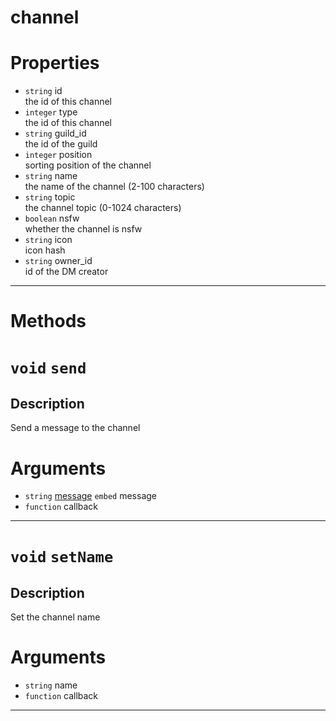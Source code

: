 # channel

# Properties
* `string` id  
the id of this channel  
* `integer` type  
the id of this channel  
* `string` guild_id  
the id of the guild  
* `integer` position  
sorting position of the channel  
* `string` name  
the name of the channel (2-100 characters)  
* `string` topic  
the channel topic (0-1024 characters)  
* `boolean` nsfw  
whether the channel is nsfw  
* `string` icon  
icon hash  
* `string` owner_id  
id of the DM creator  

---
# Methods
# `void` `send`


Description
---
Send a message to the channel  
# Arguments
* `string` [message](https://github.com/devonium/gm-discordAPI/blob/doc/message.md#message) `embed` message  
* `function` callback  

---
# `void` `setName`


Description
---
Set the channel name  
# Arguments
* `string` name  
* `function` callback  

---
